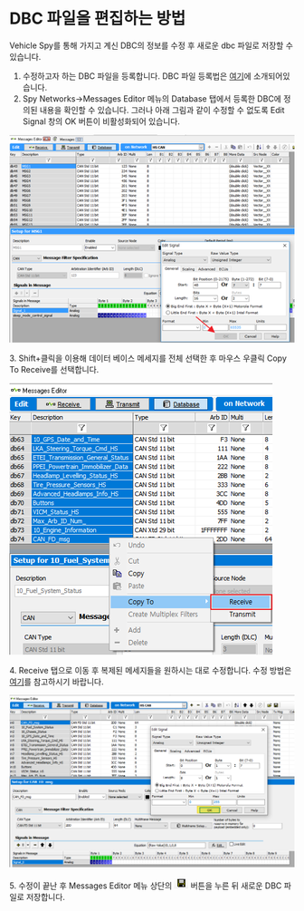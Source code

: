 # DBC 파일을 편집하는 방법

Vehicle Spy를 통해 가지고 계신 DBC의 정보를 수정 후 새로운 dbc 파일로 저장할 수 있습니다.

1. 수정하고자 하는 DBC 파일을 등록합니다. DBC 파일 등록법은 [여기](DBC-파일을-편집하는-방법.md#12-데이터베이스-플랫폼-생성-및-데이터베이스dbc-ldf-arxml-등록)에 소개되어있습니다.
2. Spy Networks->Messages Editor 메뉴의 Database 탭에서 등록한 DBC에 정의된 내용을 확인할 수 있습니다. 그러나 아래 그림과 같이 수정할 수 없도록 Edit Signal 창의 OK 버튼이 비활성화되어 있습니다.

![MessagesEditor-Database](../.gitbook/assets/MessagesEditor-Database.png)

&#x20; 3\. Shift+클릭을 이용해 데이터 베이스 메세지를 전체 선택한 후 마우스 우클릭 Copy To Receive를 선택합니다.

![CopyToReceive](../.gitbook/assets/2021-10-14-10-26-34.png)

&#x20; 4\. Receive 탭으로 이동 후 복제된 메세지들을 원하시는 대로 수정합니다. 수정 방법은 [여기](DBC-파일을-편집하는-방법.md#41-수신-메세지-생성-및-dbc-파일-생성)를 참고하시기 바랍니다.

![MessagesEditor-Receive](../.gitbook/assets/2021-10-14-10-31-12.png)

&#x20; 5\. 수정이 끝난 후 Messages Editor 메뉴 상단의 ![MessagesEditor-ExportDatabase](../.gitbook/assets/2021-10-14-10-33-10.png) 버튼을 누른 뒤 새로운 DBC 파일로 저장합니다.
